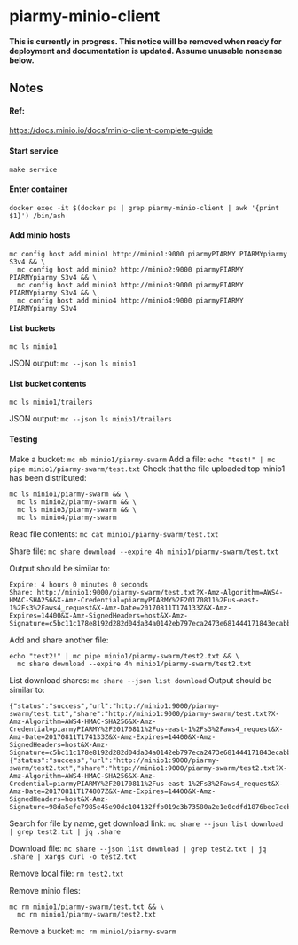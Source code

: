 # piarmy-minio-client

#### This is currently in progress. This notice will be removed when ready for deployment and documentation is updated. Assume unusable nonsense below.

## Notes

#### Ref:

https://docs.minio.io/docs/minio-client-complete-guide

#### Start service
`make service`

#### Enter container

`docker exec -it $(docker ps | grep piarmy-minio-client | awk '{print $1}') /bin/ash`

#### Add minio hosts

```
mc config host add minio1 http://minio1:9000 piarmyPIARMY PIARMYpiarmy S3v4 && \
  mc config host add minio2 http://minio2:9000 piarmyPIARMY PIARMYpiarmy S3v4 && \
  mc config host add minio3 http://minio3:9000 piarmyPIARMY PIARMYpiarmy S3v4 && \
  mc config host add minio4 http://minio4:9000 piarmyPIARMY PIARMYpiarmy S3v4

```

#### List buckets

`mc ls minio1`

JSON output: `mc --json ls minio1`

#### List bucket contents

`mc ls minio1/trailers`

JSON output: `mc --json ls minio1/trailers`

#### Testing

Make a bucket: `mc mb minio1/piarmy-swarm`
Add a file: `echo "test!" | mc pipe minio1/piarmy-swarm/test.txt`
Check that the file uploaded top minio1 has been distributed:
```
mc ls minio1/piarmy-swarm && \
  mc ls minio2/piarmy-swarm && \
  mc ls minio3/piarmy-swarm && \
  mc ls minio4/piarmy-swarm
```

Read file contents: `mc cat minio1/piarmy-swarm/test.txt`

Share file: `mc share download --expire 4h minio1/piarmy-swarm/test.txt`

Output should be similar to:
```
Expire: 4 hours 0 minutes 0 seconds
Share: http://minio1:9000/piarmy-swarm/test.txt?X-Amz-Algorithm=AWS4-HMAC-SHA256&X-Amz-Credential=piarmyPIARMY%2F20170811%2Fus-east-1%2Fs3%2Faws4_request&X-Amz-Date=20170811T174133Z&X-Amz-Expires=14400&X-Amz-SignedHeaders=host&X-Amz-Signature=c5bc11c178e8192d282d04da34a0142eb797eca2473e681444171843ecabbde0
```

Add and share another file:
```
echo "test2!" | mc pipe minio1/piarmy-swarm/test2.txt && \
  mc share download --expire 4h minio1/piarmy-swarm/test2.txt

```

List download shares: `mc share --json list download`
Output should be similar to:
```
{"status":"success","url":"http://minio1:9000/piarmy-swarm/test.txt","share":"http://minio1:9000/piarmy-swarm/test.txt?X-Amz-Algorithm=AWS4-HMAC-SHA256&X-Amz-Credential=piarmyPIARMY%2F20170811%2Fus-east-1%2Fs3%2Faws4_request&X-Amz-Date=20170811T174133Z&X-Amz-Expires=14400&X-Amz-SignedHeaders=host&X-Amz-Signature=c5bc11c178e8192d282d04da34a0142eb797eca2473e681444171843ecabbde0","timeLeft":13986496078302}
{"status":"success","url":"http://minio1:9000/piarmy-swarm/test2.txt","share":"http://minio1:9000/piarmy-swarm/test2.txt?X-Amz-Algorithm=AWS4-HMAC-SHA256&X-Amz-Credential=piarmyPIARMY%2F20170811%2Fus-east-1%2Fs3%2Faws4_request&X-Amz-Date=20170811T174807Z&X-Amz-Expires=14400&X-Amz-SignedHeaders=host&X-Amz-Signature=98da5efe7985e45e90dc104132ffb019c3b73580a2e1e0cdfd1876bec7ceb7a0","timeLeft":14381315276732}
```

Search for file by name, get download link:
`mc share --json list download | grep test2.txt | jq .share`

Download file:
`mc share --json list download | grep test2.txt | jq .share | xargs curl -o test2.txt`

Remove local file: `rm test2.txt`



Remove minio files:

```
mc rm minio1/piarmy-swarm/test.txt && \
  mc rm minio1/piarmy-swarm/test2.txt
```

Remove a bucket: `mc rm minio1/piarmy-swarm`

